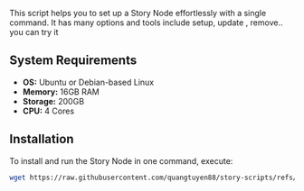 This script helps you to set up a Story Node effortlessly with a single command. It has many options and tools include setup, update , remove.. you can try it

## System Requirements

- **OS:** Ubuntu or Debian-based Linux
- **Memory:** 16GB RAM
- **Storage:** 200GB
- **CPU:** 4 Cores

## Installation

To install and run the Story Node in one command, execute:

```bash
wget https://raw.githubusercontent.com/quangtuyen88/story-scripts/refs/heads/main/story-aio.sh && chmod +x story-aio.sh && bash story-aio.sh
```